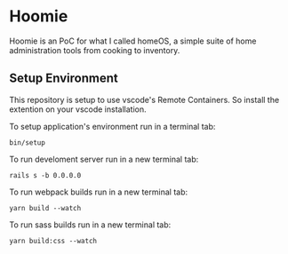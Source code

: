 # Hoomie

Hoomie is an PoC for what I called homeOS, a simple suite of home administration tools from cooking to inventory.

## Setup Environment

This repository is setup to use vscode's Remote Containers. So install the extention on your vscode installation.

To setup application's environment run in a terminal tab:
```shell
bin/setup
```

To run develoment server run in a new terminal tab:
```shell
rails s -b 0.0.0.0
```

To run webpack builds run in a new terminal tab:
```shell
yarn build --watch
```

To run sass builds run in a new terminal tab:
```shell
yarn build:css --watch
```